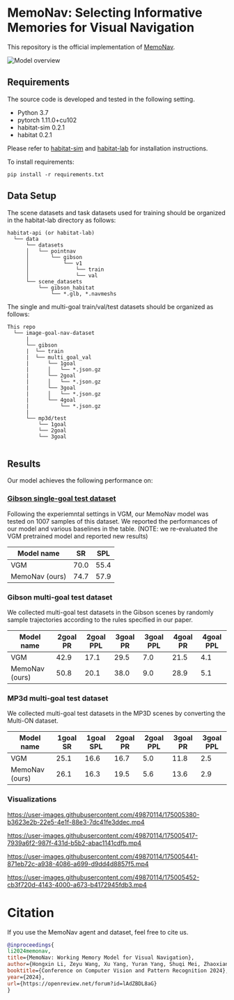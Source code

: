 # MemoNav: Selecting Informative Memories for Visual Navigation

This repository is the official implementation of [MemoNav](https://arxiv.org/abs/2030.12345). 


![Model overview](./assets/Main_Model.png)

## Requirements
The source code is developed and tested in the following setting. 
- Python 3.7
- pytorch 1.11.0+cu102
- habitat-sim 0.2.1
- habitat 0.2.1

Please refer to [habitat-sim](https://github.com/facebookresearch/habitat-sim.git) and [habitat-lab](https://github.com/facebookresearch/habitat-lab.git) for installation instructions.

To install requirements:

```setup
pip install -r requirements.txt
```

## Data Setup
The scene datasets and task datasets used for training should be organized in the habitat-lab directory as follows:
```
habitat-api (or habitat-lab)
  └── data
      └── datasets
      │   └── pointnav
      │       └── gibson
      │           └── v1
      │               └── train
      │               └── val
      └── scene_datasets
          └── gibson_habitat
              └── *.glb, *.navmeshs  
```

The single and multi-goal train/val/test datasets should be organized as follows:
```
This repo
  └── image-goal-nav-dataset
      |
      └── gibson
      |  └── train
      |  └── multi_goal_val
      |      └── 1goal
      |      │   └── *.json.gz
      |      └── 2goal
      |      │   └── *.json.gz
      |      └── 3goal
      |      │   └── *.json.gz
      |      └── 4goal
      |          └── *.json.gz
      |  
      └── mp3d/test
          └── 1goal
          └── 2goal
          └── 3goal
      
```

## Results

Our model achieves the following performance on:

### [Gibson single-goal test dataset](https://github.com/facebookresearch/image-goal-nav-dataset)
Following the experiemntal settings in VGM, our MemoNav model was tested on 1007 samples of this dataset. We reported the performances of our model and various baselines in the table. (NOTE: we re-evaluated the VGM pretrained model and reported new results)

| Model name         | SR  | SPL |
| ------------------ |---------------- | -------------- |
| VGM   |     70.0         |      55.4       |
| MemoNav (ours)   |     74.7         |      57.9       |

### Gibson multi-goal test dataset
We collected multi-goal test datasets in the Gibson scenes by randomly sample trajectories according to the rules specified in our paper.

| Model name         | 2goal PR  | 2goal PPL | 3goal PR  | 3goal PPL | 4goal PR  | 4goal PPL |
| ------------------ |---------------- | -------------- |---------------- | -------------- |---------------- | -------------- |
| VGM   |     42.9        |      17.1       | 29.5 | 7.0 | 21.5 | 4.1 |
| MemoNav (ours)   |     50.8         |      20.1       | 38.0 | 9.0 | 28.9 | 5.1 |

### MP3d multi-goal test dataset
We collected multi-goal test datasets in the MP3D scenes by converting the Multi-ON dataset.

| Model name         | 1goal SR  | 1goal SPL | 2goal PR  | 2goal PPL | 3goal PR  | 3goal PPL |
| ------------------ |---------------- | -------------- |---------------- | -------------- |---------------- | -------------- |
| VGM   |     25.1       |      16.6      | 16.7 | 5.0 | 11.8 | 2.5 |
| MemoNav (ours)   |     26.1         |      16.3       | 19.5 | 5.6 | 13.6 | 2.9 |

### Visualizations


https://user-images.githubusercontent.com/49870114/175005380-b3623e2b-22e5-4e1f-88e3-7dc41fe3ddec.mp4



https://user-images.githubusercontent.com/49870114/175005417-7939a6f2-987f-431d-b5b2-abac1141cdfb.mp4



https://user-images.githubusercontent.com/49870114/175005441-871eb72c-a938-4086-a699-d9dd4d8857f5.mp4




https://user-images.githubusercontent.com/49870114/175005452-cb3f720d-4143-4000-a673-b4172945fdb3.mp4

# Citation
If you use the MemoNav agent and dataset, feel free to cite us.

```bibtex
@inproceedings{
li2024memonav,
title={MemoNav: Working Memory Model for Visual Navigation},
author={Hongxin Li, Zeyu Wang, Xu Yang, Yuran Yang, Shuqi Mei, Zhaoxiang Zhang},
booktitle={Conference on Computer Vision and Pattern Recognition 2024},
year={2024},
url={https://openreview.net/forum?id=lAdZBDL8aG}
}